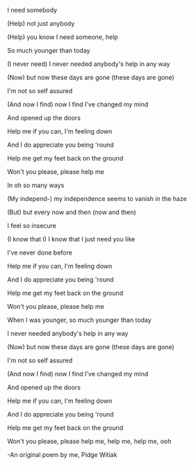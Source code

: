I need somebody

(Help) not just anybody

(Help) you know I need someone, help

So much younger than today

(I never need) I never needed anybody's help in any way

(Now) but now these days are gone (these days are gone)

I'm not so self assured

(And now I find) now I find I've changed my mind

And opened up the doors

Help me if you can, I'm feeling down

And I do appreciate you being 'round

Help me get my feet back on the ground

Won't you please, please help me

In oh so many ways

(My independ-) my independence seems to vanish in the haze

(But) but every now and then (now and then)

I feel so insecure

(I know that I) I know that I just need you like

I've never done before

Help me if you can, I'm feeling down

And I do appreciate you being 'round

Help me get my feet back on the ground

Won't you please, please help me

When I was younger, so much younger than today

I never needed anybody's help in any way

(Now) but now these days are gone (these days are gone)

I'm not so self assured

(And now I find) now I find I've changed my mind

And opened up the doors

Help me if you can, I'm feeling down

And I do appreciate you being 'round

Help me get my feet back on the ground

Won't you please, please help me, help me, help me, ooh




-An original poem by me, Pidge Witiak
